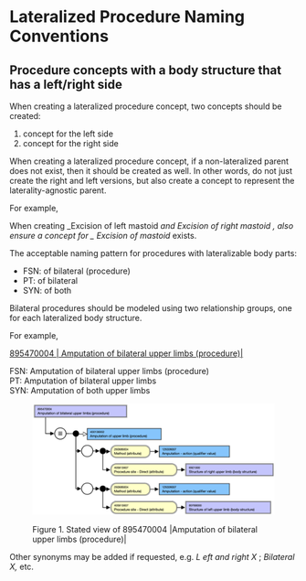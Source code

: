 # Lateralized Procedure Naming Conventions

## Procedure concepts with a body structure that has a left/right side

When creating a lateralized procedure concept, two concepts should be created: 

  1. concept for the left side
  2. concept for the right side

When creating a lateralized procedure concept, if a non-lateralized parent does not exist, then it should be created as well. In other words, do not just create the right and left versions, but also create a concept to represent the laterality-agnostic parent. 

For example,

When creating  _Excision of left mastoid _and  _Excision of right mastoid_ , also ensure a concept for _ Excision of mastoid_ exists. 

The acceptable naming pattern for procedures with lateralizable body parts:

  * FSN: <Method> of bilateral <anatomical or acquired body structure> (procedure)
  * PT: <Method> of bilateral <anatomical or acquired body structure>
  * SYN: <Method> of both <anatomical or acquired body structure>  

Bilateral procedures should be modeled using two relationship groups, one for each lateralized body structure.

For example,

[ 895470004 | Amputation of bilateral upper limbs (procedure)|](http://snomed.info/id/895470004 "895470004 | Amputation of bilateral upper limbs \(procedure\) |")

FSN: Amputation of bilateral upper limbs (procedure)  
PT: Amputation of bilateral upper limbs  
SYN: Amputation of both upper limbs

<figure><img src="images/174691336.png" alt="" title=""><figcaption><p>Figure 1. Stated view of 895470004 |Amputation of bilateral upper limbs (procedure)|</p></figcaption></figure>

  

Other synonyms may be added if requested, e.g.  _L_ _eft and right_  _X_ ; _Bilateral X,_ etc. 

  

  

